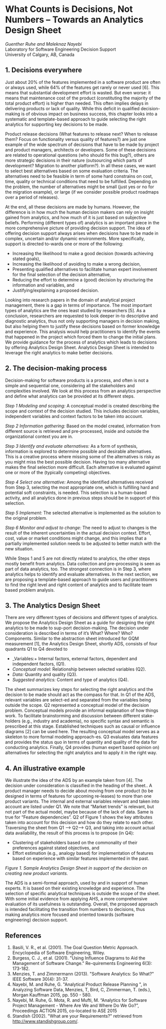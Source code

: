 #  What Counts is Decisions, Not Numbers – Towards an Analytics Design Sheet

_Guenther Ruhe and Maleknaz Nayebi_   
Laboratory for Software Engineering Decision Support   
University of Calgary, AB, Canada

## 1. Decisions everywhere

Just about 20% of the features implemented in a
software product are often or always used, while 64%
of the features get rarely or never used [6]. This
means that substantial development effort is
wasted. But even worse: it means that maintenance
cost of the product (constituting the majority of
the total product effort) is higher than
needed. This often implies delays in delivering
products or lack of quality. While this deficit in
qualified decision-making is of obvious impact on
business success, this chapter looks into a
systematic and template-based approach to guide
selecting the right analytics for supporting key
decisions to be made.

Product release decisions (What features to release
next? When to release them? Focus on functionality
versus quality of features?) are just one example of
the wide spectrum of decisions that have to be made
by project and product managers, architects or
developers. Some of these decisions are related to
operational questions (who should fix this bug?),
others are more strategic decisions in their nature
(outsourcing which parts of development? Migration
to another platform?). In all these cases, we want
to select best alternatives based on some evaluation
criteria. The alternatives need to be feasible in
term of some hard constrains on cost, time, quality
or technical conditions that need to be
fulfilled. Depending on the problem, the number of
alternatives might be small (just yes or no for the
migration example), or large (if we consider
possible product roadmaps over a period of
releases).

At the end, all these decisions are made by
humans. However, the difference is in how much the
human decision makers can rely on insight gained
from analytics, and how much of it is just based on
subjective beliefs. Performing (different types of)
analytics is an important piece in the more
comprehensive picture of providing decision
support. The idea of offering decision support
always arises when decisions have to be made in
complex, uncertain and/or dynamic environments. More
specifically, support is directed to-wards one or
more of the following:

-	Increasing the likelihood to make a good decision (towards achieving stated goals),
-	Increasing the likelihood of avoiding to make a wrong decision,
-	Presenting qualified alternatives to facilitate human expert involvement for the final selection of the decision alternative,
-	Reducing the effort to determine a (good) decision by structuring the information and variables, and 
-	Justifying/explaining a proposed decision.

Looking into research papers in the domain of
analytical project management, there is a gap in
terms of importance. The most important types of
analytics are the ones least studied by researchers
[5]. As a conclusion, researchers are requested to
look deeper in-to descriptive and diagnostic
analytics, thus not only supporting managers in
decision making, but also helping them to justify
these decisions based on former knowledge and
experience. This analysis would help practitioners
to identify the events that happened in the project
which forced them to change the initial plans. We
provide guidance for the process of analytics which
leads to decisions by offering Analytics Design
Sheet. Analytics Design Sheet is intended to
leverage the right analytics to make better
decisions.

## 2. The decision-making process

Decision-making for software products is a process, and often is not a simple and sequential one, considering all the stakeholders and complexities involved. We look at this process from an analytics perspective and define what analytics can be provided at its different steps.

_Step 1 Modeling and scoping:_ A conceptual model is created describing the scope and context of the decision studied. This includes decision variables, independent variables and context factors to be taken into account.

_Step 2 Information gathering:_ Based on the model created, information from different source is retrieved and pre-processed, inside and outside the organizational context you are in.

_Step 3 Identify and evaluate alternatives:_ As a form of synthesis, information is explored to determine possible and desirable alternatives. This is a creative process where missing some of the alternatives is risky as you might miss the best possible decision. Having too many alternative makes the final selection more difficult. Each alternative is evaluated against one or more of the (typically competing) objectives.

_Step 4 Select one alternative:_ Among the identified alternatives received from Step 3, selecting the most appropriate one, which is fulfilling hard and potential soft constraints, is needed. This selection is a human-based activity, and all analytics done in previous steps should be in support of this selection.

_Step 5 Implement:_ The selected alternative is implemented as the solution to the original problem.

_Step 6 Monitor and adjust to change:_ The need to adjust to changes is the result of the inherent uncertainties in the actual decision context. Effort, cost, value or market conditions might change, and this implies that a partially implemented solution needs to be adjusted to better match with the new situation. 

While Steps 1 and 5 are not directly related to analytics, the other steps mostly benefit from analytics. Data collection and pre-processing is seen as part of data analytics, too. The strongest connection is in Step 3, where analytics helps to identify and evaluate alternatives. In the next section, we are proposing a template-based approach to guide users and practitioners to find the right level and right content of analytics and to facilitate team based problem analysis. 

## 3. The Analytics Design Sheet

There are very different types of decisions and different types of analytics. We propose the Analytics Design Sheet as a guide for designing the right analytics to be made to sup-port decision-making. The decision under consideration is described in terms of it’s What? Where? Who? Components. Similar to the abstraction sheet introduced for GQM measurement [1], the Analytics Design Sheet, shortly ADS, consists of four quadrants Q1 to Q4 devoted to 

+ _Variables:+ Internal factors, external factors, dependent and independent factors, (Q1).
+ _Conceptual model:_ Relationship between selected variables (Q2).
+ _Data:_ Quantity and quality (Q3).
+ _Suggested analytics:_ Content and type of analytics (Q4).
  
The sheet summarizes key steps for selecting the
right analytics and the decision to be made should
act as the compass for that. In Q1 of the ADS,
relevant variables are select-ed and separated from
the variables being outside the scope. Q2
represented a conceptual model of the decision
problem. Conceptual models provide an informal
explanation of how things work. To facilitate
brainstorming and discussion between different
stake-holders (e.g., industry and academia), no
specific syntax and semantic is prescribed at this
stage. Established techniques such as causal or
influence diagrams [2] can be used here. The
resulting conceptual model serves as a skeleton to
more formal modeling approach-es. Q3 evaluates data
features and provides the status quo in terms of
quantity and quality of the data for conducting
analytics. Finally, Q4 provides (human expert based
opinion on) alternatives for selecting the right
analytics and to apply it in the right way.

## 4. An illustrative example

We illustrate the idea of the ADS by an example
taken from [4]. The decision under consideration is
classified in the heading of the sheet.. A product
manager needs to decide about moving from one
product (to be designed in terms of features for
upcoming re-leases) to more than one product
variants. The internal and external variables
relevant and taken into account are listed under
Q1. We note that “Market trends” is relevant, but
not part of the actual model, maybe because of the
lack of data. Same is true for “Feature
dependencies”. Q2 of Figure 1 shows the key
attributes taken into account for this decision and
how do they relate to each other. Traversing the
sheet from Q1 --> Q2--> Q3, and taking into account
actual data availability, the result of this process
is to propose (in Q4):

-  Clustering of stakeholders based on the commonality of their preferences against stated objectives, and
-  Effort estimation (e.g., analogy based) for implementation of features based on experience with similar features implemented in the past.
 
*Figure 1. Sample Analytics Design Sheet in support of the decision on creating new product variants.*

The ADS is a semi-formal approach, used by and in
support of human experts. It is based on their
existing knowledge and experience. The selection of
specific analytical techniques is outside the scope
of the sheet. With some initial evidence from
applying AHS, a more comprehensive evaluation of its
usefulness is outstanding. Overall, the proposed
approach is intended facilitating the transition
from numbers to decisions, thus making analytics
more focused and oriented towards (software
engineering) decision support.

## References

1.  Basili, V. R., et al. (2001). The Goal Question Metric Approach. Encyclopedia of Software Engineering, Wiley.
2. Burgess, C. J., et al. (2001). "Using Influence Diagrams to Aid the Management of Software Change." Re-quirements Engineering 6(3): 173-182.
3. Menzies, T. and Zimmermann (2013). "Software Analytics: So What?" IEEE Software 30(4): 31-37.
4. Nayebi, M. and Ruhe, G. "Analytical Product Release Planning ", in Analyzing Software Data, Menzies, T, Bird, C, Zimmerman, T. (eds.), Morgan Kauffman 2015, pp. 550 - 580.
5.  Nayebi, M. Ruhe, G. Mota, R. and Mufti, M. “Analytics for Software Project Management - Where Are We and Where Do We Go?”, Proceedings ACTION 2015, co-located to ASE 2015
6. Standish (2002). "What are your Requirements?" retrieved from http://www.standishgroup.com/.
